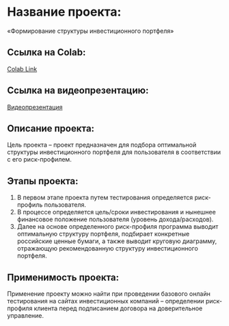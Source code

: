 # Название проекта:
«Формирование структуры инвестиционного портфеля»

## Ссылка на Colab:
[Colab Link](https://colab.research.google.com/drive/15t-4YJU-yQik8OFV-zitQYAGYj_gv2L7?usp=sharing)

## Ссылка на видеопрезентацию:
[Видеопрезентация](https://drive.google.com/file/d/1MuB7zVZ8u7iJlJ06OKDTTbH5xCW8l7iJ/view?usp=drive_link)

## Описание проекта:
Цель проекта – проект предназначен для подбора оптимальной структуры инвестиционного портфеля для пользователя в соответствии с его риск-профилем.

## Этапы проекта:
1. В первом этапе проекта путем тестирования определяется риск-профиль пользователя.
2. В процессе определяется цель/сроки инвестирования и нынешнее финансовое положение пользователя (уровень дохода/расходов).
3. Далее на основе определенного риск-профиля программа выводит оптимальную структуру портфеля, подбирает конкретные российские ценные бумаги, а также выводит круговую диаграмму, отражающую рекомендованную структуру инвестиционного портфеля.

## Применимость проекта:
Применение проекту можно найти при проведении базового онлайн тестирования на сайтах инвестиционных компаний – определении риск-профиля клиента перед подписанием договора на доверительное управление.
